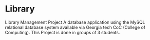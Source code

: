 # Library
Library Management Project
A database application using the MySQL relational database system available via Georgia tech CoC (College of Computing). This Project is done in groups of 3 students. 
